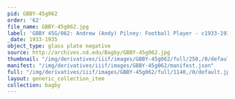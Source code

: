 ```yaml
---
pid: GBBY-45g062
order: '62'
file_name: GBBY-45g062.jpg
label: 'GBBY 45G/062: Andrew (Andy) Pilney: Football Player - c1933-1935'
_date: 1933-1935
object_type: glass plate negative
source: http://archives.nd.edu/Bagby/GBBY-45g062.jpg
thumbnail: "/img/derivatives/iiif/images/GBBY-45g062/full/250,/0/default.jpg"
manifest: "/img/derivatives/iiif/images/GBBY-45g062/manifest.json"
full: "/img/derivatives/iiif/images/GBBY-45g062/full/1140,/0/default.jpg"
layout: generic_collection_item
collection: bagby
---
```

